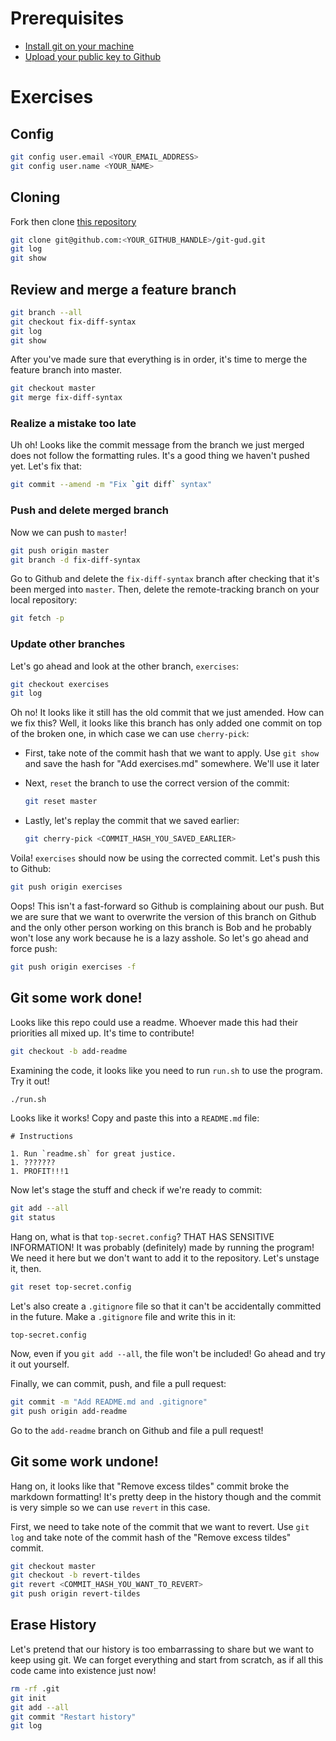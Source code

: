# Prerequisites

- [Install git on your machine](https://git-scm.com/book/en/v2/Getting-Started-Installing-Git)
- [Upload your public key to Github](https://help.github.com/articles/adding-a-new-ssh-key-to-your-github-account)

# Exercises

## Config

```sh
git config user.email <YOUR_EMAIL_ADDRESS>
git config user.name <YOUR_NAME>
```

## Cloning

Fork then clone [this repository](https://github.com/syk0saje/git-gud)

```sh
git clone git@github.com:<YOUR_GITHUB_HANDLE>/git-gud.git
git log
git show
```

## Review and merge a feature branch

```sh
git branch --all
git checkout fix-diff-syntax
git log
git show
```

After you've made sure that everything is in order, it's time to merge the
feature branch into master.

```sh
git checkout master
git merge fix-diff-syntax
```

### Realize a mistake too late

Uh oh! Looks like the commit message from the branch we just merged does not
follow the formatting rules. It's a good thing we haven't pushed yet. Let's fix
that:

```sh
git commit --amend -m "Fix `git diff` syntax"
```

### Push and delete merged branch

Now we can push to `master`!

```sh
git push origin master
git branch -d fix-diff-syntax
```

Go to Github and delete the `fix-diff-syntax` branch after checking that it's
been merged into `master`. Then, delete the remote-tracking branch on your local
repository:

```sh
git fetch -p
```

### Update other branches

Let's go ahead and look at the other branch, `exercises`:

```sh
git checkout exercises
git log
```

Oh no! It looks like it still has the old commit that we just amended. How can
we fix this? Well, it looks like this branch has only added one commit on top of
the broken one, in which case we can use `cherry-pick`:

- First, take note of the commit hash that we want to apply. Use `git show` and
save the hash for "Add exercises.md" somewhere. We'll use it later

- Next, `reset` the branch to use the correct version of the commit:

  ```sh
  git reset master
  ```

- Lastly, let's replay the commit that we saved earlier:

  ```sh
  git cherry-pick <COMMIT_HASH_YOU_SAVED_EARLIER>
  ```

Voila! `exercises` should now be using the corrected commit. Let's push this to
Github:

```sh
git push origin exercises
```

Oops! This isn't a fast-forward so Github is complaining about our push. But we
are sure that we want to overwrite the version of this branch on Github and the
only other person working on this branch is Bob and he probably won't lose any
work because he is a lazy asshole. So let's go ahead and force push:

```sh
git push origin exercises -f
```

## Git some work done!

Looks like this repo could use a readme. Whoever made this had their priorities
all mixed up. It's time to contribute!

```sh
git checkout -b add-readme
```

Examining the code, it looks like you need to run `run.sh` to use the program.
Try it out!

```sh
./run.sh
```

Looks like it works! Copy and paste this into a `README.md` file:

```text
# Instructions

1. Run `readme.sh` for great justice.
1. ???????
1. PROFIT!!!1
```

Now let's stage the stuff and check if we're ready to commit:

```sh
git add --all
git status
```

Hang on, what is that `top-secret.config`? THAT HAS SENSITIVE INFORMATION! It
was probably (definitely) made by running the program! We need it here but we
don't want to add it to the repository. Let's unstage it, then.

```sh
git reset top-secret.config
```

Let's also create a `.gitignore` file so that it can't be accidentally committed
in the future. Make a `.gitignore` file and write this in it:

```text
top-secret.config
```

Now, even if you `git add --all`, the file won't be included! Go ahead and try
it out yourself.

Finally, we can commit, push, and file a pull request:

```sh
git commit -m "Add README.md and .gitignore"
git push origin add-readme
```

Go to the `add-readme` branch on Github and file a pull request!

## Git some work undone!

Hang on, it looks like that "Remove excess tildes" commit broke the markdown
formatting! It's pretty deep in the history though and the commit is very simple
so we can use `revert` in this case.

First, we need to take note of the commit that we want to revert. Use `git log`
and take note of the commit hash of the "Remove excess tildes" commit.

```sh
git checkout master
git checkout -b revert-tildes
git revert <COMMIT_HASH_YOU_WANT_TO_REVERT>
git push origin revert-tildes
```

## Erase History

Let's pretend that our history is too embarrassing to share but we want to keep
using git. We can forget everything and start from scratch, as if all this code
came into existence just now!

```sh
rm -rf .git
git init
git add --all
git commit "Restart history"
git log
```
